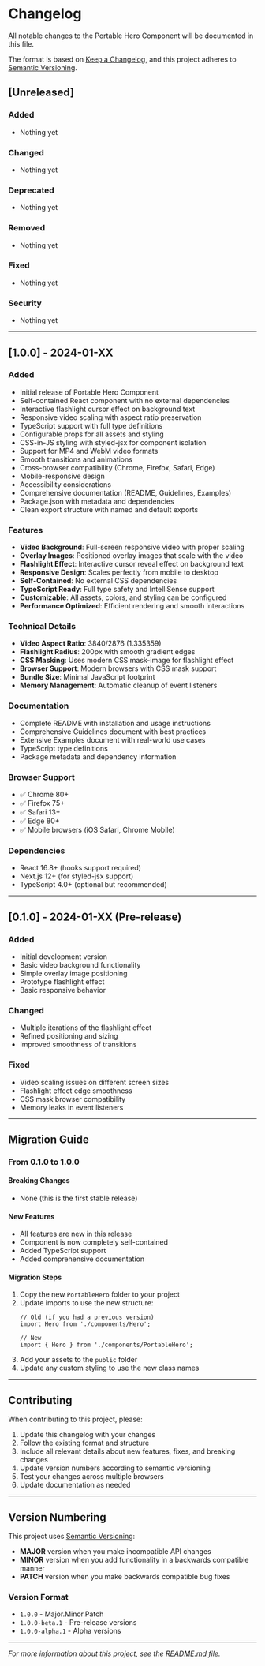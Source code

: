 # Changelog

All notable changes to the Portable Hero Component will be documented in this file.

The format is based on [Keep a Changelog](https://keepachangelog.com/en/1.0.0/),
and this project adheres to [Semantic Versioning](https://semver.org/spec/v2.0.0.html).

## [Unreleased]

### Added
- Nothing yet

### Changed
- Nothing yet

### Deprecated
- Nothing yet

### Removed
- Nothing yet

### Fixed
- Nothing yet

### Security
- Nothing yet

---

## [1.0.0] - 2024-01-XX

### Added
- Initial release of Portable Hero Component
- Self-contained React component with no external dependencies
- Interactive flashlight cursor effect on background text
- Responsive video scaling with aspect ratio preservation
- TypeScript support with full type definitions
- Configurable props for all assets and styling
- CSS-in-JS styling with styled-jsx for component isolation
- Support for MP4 and WebM video formats
- Smooth transitions and animations
- Cross-browser compatibility (Chrome, Firefox, Safari, Edge)
- Mobile-responsive design
- Accessibility considerations
- Comprehensive documentation (README, Guidelines, Examples)
- Package.json with metadata and dependencies
- Clean export structure with named and default exports

### Features
- **Video Background**: Full-screen responsive video with proper scaling
- **Overlay Images**: Positioned overlay images that scale with the video
- **Flashlight Effect**: Interactive cursor reveal effect on background text
- **Responsive Design**: Scales perfectly from mobile to desktop
- **Self-Contained**: No external CSS dependencies
- **TypeScript Ready**: Full type safety and IntelliSense support
- **Customizable**: All assets, colors, and styling can be configured
- **Performance Optimized**: Efficient rendering and smooth interactions

### Technical Details
- **Video Aspect Ratio**: 3840/2876 (1.335359)
- **Flashlight Radius**: 200px with smooth gradient edges
- **CSS Masking**: Uses modern CSS mask-image for flashlight effect
- **Browser Support**: Modern browsers with CSS mask support
- **Bundle Size**: Minimal JavaScript footprint
- **Memory Management**: Automatic cleanup of event listeners

### Documentation
- Complete README with installation and usage instructions
- Comprehensive Guidelines document with best practices
- Extensive Examples document with real-world use cases
- TypeScript type definitions
- Package metadata and dependency information

### Browser Support
- ✅ Chrome 80+
- ✅ Firefox 75+
- ✅ Safari 13+
- ✅ Edge 80+
- ✅ Mobile browsers (iOS Safari, Chrome Mobile)

### Dependencies
- React 16.8+ (hooks support required)
- Next.js 12+ (for styled-jsx support)
- TypeScript 4.0+ (optional but recommended)

---

## [0.1.0] - 2024-01-XX (Pre-release)

### Added
- Initial development version
- Basic video background functionality
- Simple overlay image positioning
- Prototype flashlight effect
- Basic responsive behavior

### Changed
- Multiple iterations of the flashlight effect
- Refined positioning and sizing
- Improved smoothness of transitions

### Fixed
- Video scaling issues on different screen sizes
- Flashlight effect edge smoothness
- CSS mask browser compatibility
- Memory leaks in event listeners

---

## Migration Guide

### From 0.1.0 to 1.0.0

#### Breaking Changes
- None (this is the first stable release)

#### New Features
- All features are new in this release
- Component is now completely self-contained
- Added TypeScript support
- Added comprehensive documentation

#### Migration Steps
1. Copy the new `PortableHero` folder to your project
2. Update imports to use the new structure:
   ```tsx
   // Old (if you had a previous version)
   import Hero from './components/Hero';
   
   // New
   import { Hero } from './components/PortableHero';
   ```
3. Add your assets to the `public` folder
4. Update any custom styling to use the new class names

---

## Contributing

When contributing to this project, please:

1. Update this changelog with your changes
2. Follow the existing format and structure
3. Include all relevant details about new features, fixes, and breaking changes
4. Update version numbers according to semantic versioning
5. Test your changes across multiple browsers
6. Update documentation as needed

---

## Version Numbering

This project uses [Semantic Versioning](https://semver.org/):

- **MAJOR** version when you make incompatible API changes
- **MINOR** version when you add functionality in a backwards compatible manner
- **PATCH** version when you make backwards compatible bug fixes

### Version Format
- `1.0.0` - Major.Minor.Patch
- `1.0.0-beta.1` - Pre-release versions
- `1.0.0-alpha.1` - Alpha versions

---

*For more information about this project, see the [README.md](./README.md) file.*

